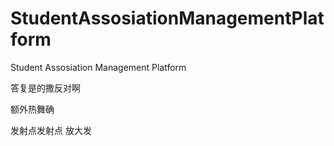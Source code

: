 # StudentAssosiationManagementPlatform
Student Assosiation Management Platform

答复是的撒反对啊

额外热舞确

发射点发射点
放大发
